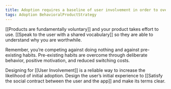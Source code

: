 ```yaml
---
title: Adoption requires a baseline of user involvement in order to overcome inertia
tags: Adoption BehavioralProductStrategy
---
```

[[Products are fundamentally voluntary]] and your product takes effort to use. [[Speak to the user with a shared vocabulary]] so they are able to understand why you are worthwhile.

Remember, you’re competing against doing nothing and against pre-existing habits. Pre-existing habits are overcome through deliberate behavior, positive motivation, and reduced switching costs. 

Designing for [[User Involvement]] is a reliable way to increase the likelihood of initial adoption. Design the user’s initial experience  to [[Satisfy the social contract between the user and the app]] and make its terms clear. 
